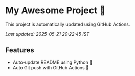 # My Awesome Project 🚀

This project is automatically updated using GitHub Actions.

_Last updated: 2025-05-21 20:22:45 IST_

## Features
- Auto-update README using Python 🐍
- Auto Git push with GitHub Actions 🤖

